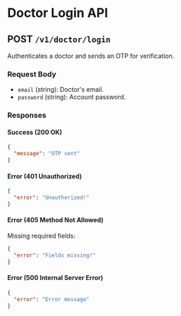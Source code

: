 # Doctor Login API

## POST `/v1/doctor/login`

Authenticates a doctor and sends an OTP for verification.

### Request Body

- `email` (string): Doctor's email.
- `password` (string): Account password.

### Responses

#### Success (200 OK)

```json
{
  "message": "OTP sent"
}
```

#### Error (401 Unauthorized)

```json
{
  "error": "Unauthorized!"
}
```

#### Error (405 Method Not Allowed)

Missing required fields:

```json
{
  "error": "Fields missing!"
}
```

#### Error (500 Internal Server Error)

```json
{
  "error": "Error message"
}
```